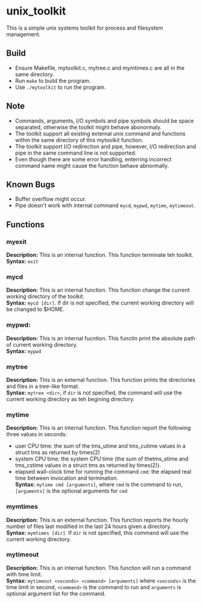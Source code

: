 # unix_toolkit
This is a simple unix systems toolkit for process and filesystem management. </br>

## Build
* Ensure Makefile, mytoolkit.c, mytree.c and mymtimes.c are all in the same directory. </br>
* Run `make` to build the program. </br>
* Use `./mytoolkit` to run the program. </br> 

## Note
* Commands, arguments, I/O symbols and pipe symbols should be space separated, otherwise the toolkit might behave abonormaly. </br>
* The toolkit support all existing external unix command and functions within the same directory of this mytoolkit function. </br>
* The toolkit support I/O redirection and pipe, however, I/O redirection and pipe in the same command line is not supported. </br>
* Even though there are some error handling, enterring incorrect command name might cause the function behave abnormally. </br>

## Known Bugs
* Buffer overflow might occur. 
* Pipe doesn't work with internal command `mycd`, `mypwd`, `mytime`, `mytimeout`.</br>

## Functions

### myexit
**Description:** This is an internal function. This function terminate teh toolkit. </br>
**Syntax:** `exit` </br>

### mycd
**Description:** This is an internal function. This function change the current working directory of the toolkit. </br> 
**Syntax:** `mycd [dir]`. If dir is not specified, the current working directory will be changed to $HOME. </br>

### mypwd:
**Description:** This is an internal fucntion. This functin print the absolute path of current working directory. </br>
**Syntax:** `mypwd`</br>

### mytree
**Description:** This is an external function. This function prints the directories and files in a tree-like format.</br>
**Syntax:** `mytree <dir>`, if `dir` is not specified, the command will use the current working directory as teh begining directory.</br>

### mytime
**Description:** This is an internal function. This function report the following three values in seconds: </br>
- user CPU time: the sum of the tms_utime and tms_cutime values in a struct tms as returned by times(2)
- system CPU time: the system CPU time (the sum of thetms_stime and tms_cstime values in a struct tms as returned by times(2)).
- elapsed wall-clock time for running the command `cmd`: the elapsed real time between invocation and termination. </br>
**Syntax:** `mytime cmd [arguments]`, where `cmd` is the command to run,`[arguments[` is the optional arguments for `cmd` </br>

### mymtimes
**Description:** This is an external function. This function reports the hourly number of files last modified in the last 24 hours given a directory. </br>
**Syntax:** `mymtimes [dir]`. If `dir` is not specified, this command will use the current working directory. </br>

### mytimeout
**Description:** This is an internal function. This function will run a command with time limit. </br>
**Syntax:** `mytimeout <seconds> <command> [arguments]` where `<seconds>` is the time limit in second, `<command>` is the command to run and `arguments` is optional argument list for the command. </br>






